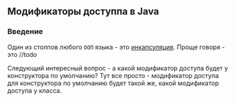 ## Модификаторы доступпа в Java
### Введение
Один из столпов любого `ООП` языка - это [инкапсуляция](./encapsulation.md).
Проще говоря - это //todo


Следующий интересный вопрос - а какой модификатор доступа будет у конструктора по умолчанию?
Тут все просто - модификатор доступа для конструктора по умолчанию будет такой же, какой модификатор доступа у класса.